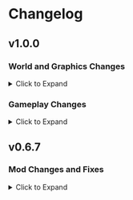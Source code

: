 # Changelog
## v1.0.0
### World and Graphics Changes
 <details>
  <summary>Click to Expand</Summary>
     
 - DynDOLOD and related plugins
 - QW's Grass Patch 2 (Folkvangr, Origins of the Forest, Cathedral 3D Pine Grass)
 - Obsidian weathers with Aequinoctium add-on
 - Morning Fogs
 - Distant Mists
 - Alpine forest of Whiterun Valley
 - Immersive Fallen Trees
 - Mari's Flora
 - 8K Night Skies
 - Better Blended Roads
 - Hyperborean Snow
 - A Clear Map of Skyrim
 - Some Underdog Animations
 - Happy Little Trees
 - eFPS
 - Quickloot EE
 - Frankly HD Armors, etc.
 - Removed Vigilant
   - Was causing some problems, will add back if STR gets more stable with modded quests and scripts
 
</details>

### Gameplay Changes
 <details>
  <summary>Click to Expand</Summary>
     
  - Impactful Blocking
  - Vanguard
  - Elden Power attack (hold ```v``` as a modifier to do a power attack)
  - Elden Counter
  - The Ultimate Dodge Mod Reborn
  - Valhalla Combat
  - SCAR - Skyrim Combos AI Revolution
  - ADXP | MCO
  - ADXP | MCO Nordic Animation
  - Animated Potions
  - Vokrii
  - Mysticism 2
  - Removed: Ordinator
  - Removed: Apocalypse
    - These both cause issues late game and make a lot of edits that can induce instability as well as cause crashes
  
 </details>


## v0.6.7
### Mod Changes and Fixes
<details>
  <summary>Click to Expand</Summary>
 
- Fixed Face Discoloration
- Bunch of JS models
- Immersive Equipment Displays
- Mura Presets for IED
- Tweaked Animation Priority
- Staff Animations
- More Plant Retextures
- Majestic Mountains
- Volumetric Mists
- Skyrim Immersive Creatures
- Fluffworks
- FISSES
- Improved weapon Impact Effects
- Smoother Skies
- Ethereal Clouds
- Water for ENB
- Bandit Lines Expansion
- Underdog Animations
- College of Winterhold - Quest Expansion
- Eyes of Beauty - Ai Remastered
- Improved Closedfaced Helmets
- VIGILANT
  - Seems to work, but if multiple people enter Windspeak Inn in Dawnstar when first starting the quest it can cause a crash
  - When traveling for quests and meeting an npc that's walking there, follow with them because fast traveling/coc does not pass time that I can tell so they will still be walking for a long time.
- Wet and Cold
- Rain, Ash, and Snow Shaders (RASS)
- Vanguard Crossbow Animations
- MCM Recorder to auto-configure MCMs at start of new game
- Weather Control
- Realistic Regeneration
- Mysticism
- Basic Camp Gear
- Removed Notice Boards
  - They don't sync unfortunately
- Removed Populated Roads and Paths
  - This was causing way too many naked npcs on paths so when that issue gets fixed in STR I will probably add it back
### Github Changes
- Added the Release .zip to the source files for easier access
- Readme Changes:
  - Updated modlist
  - Added IED config section
  - Added some loose Requirements to Readme
  - Updated custom ENB edits to respect the preset creator's sharing policy
 
</details>

